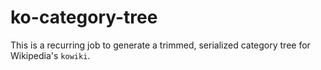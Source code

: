 
# ko-category-tree

This is a recurring job to generate a trimmed, serialized category tree for Wikipedia's `kowiki`.

